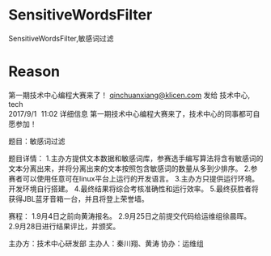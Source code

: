 # SensitiveWordsFilter

SensitiveWordsFilter,敏感词过滤

# Reason

第一期技术中心编程大赛来了！
qinchuanxiang@klicen.com 发给 技术中心, tech   
2017/9/1 11:02 详细信息
第一期技术中心编程大赛来了，技术中心的同事都可自愿参加！

题目：敏感词过滤

题目详情：
1.主办方提供文本数据和敏感词库，参赛选手编写算法将含有敏感词的文本分离出来，并将分离出来的文本按照包含敏感词的数量从多到少排序。
2.参赛者可以使用任意可在linux平台上运行的开发语言。
3.主办方只提供运行环境。开发环境自行搭建。
4.最终结果将综合考核准确性和运行效率。
5.最终获胜者将获得JBL蓝牙音箱一台，并且将登上荣誉墙。

赛程：
1.9月4日之前向黄涛报名。
2.9月25日之前提交代码给运维组徐晨晖。
2.9月28日进行结果评比，并颁奖。

主办方：技术中心研发部
主办人：秦川翔、黄涛
协办：运维组